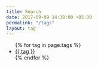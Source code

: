 ```yaml
---
title: Search
date: 2017-09-09 14:38:00 +05:30
permalink: "/tags"
layout: tag
---
```


<ul>
  {% for tag in page.tags %}
    <li>
      <a href="/{{ site.tag_page_dir }}/{{ tag | slugify: 'pretty' }}/">{{ tag }}</a>
    </li>
  {% endfor %}
</ul>
